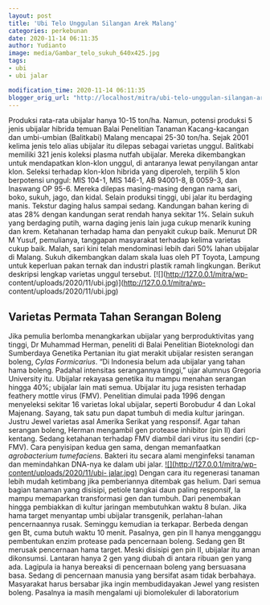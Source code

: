 ```yaml
---
layout: post
title: 'Ubi Telo Unggulan Silangan Arek Malang'
categories: perkebunan
date: 2020-11-14 06:11:35
author: Yudianto
image: media/Gambar_telo_sukuh_640x425.jpg
tags:
- ubi
- ubi jalar

modification_time: 2020-11-14 06:11:35
blogger_orig_url: "http://localhost/mitra/ubi-telo-unggulan-silangan-arek-malang.html"
---
```


Produksi rata-rata ubijalar hanya 10-15 ton/ha. Namun, potensi produksi 5
jenis ubijalar hibrida temuan Balai Penelitian Tanaman Kacang-kacangan dan
umbi-umbian (Balitkabi) Malang mencapai 25-30 ton/ha. Sejak 2001 kelima jenis
telo alias ubijalar itu dilepas sebagai varietas unggul. Balitkabi memiliki
321 jenis koleksi plasma nutfah ubijalar. Mereka dikembangkan untuk
mendapatkan klon-klon unggul, di antaranya lewat penyilangan antar klon.
Seleksi terhadap klon-klon hibrida yang diperoleh, terpilih 5 klon berpotensi
unggul: MIS 104-1, MIS 146-1, AB 94001-8, B 0059-3, dan Inaswang OP 95-6.
Mereka dilepas masing-masing dengan nama sari, boko, sukuh, jago, dan kidal.
Selain produksi tinggi, ubi jalar itu berdaging manis. Tekstur daging halus
sampai sedang. Kandungan bahan kering di atas 28% dengan kandungan serat
rendah hanya sekitar 1%. Selain sukuh yang berdaging putih, warna daging jenis
lain juga cukup menarik kuning dan krem. Ketahanan terhadap hama dan penyakit
cukup baik. Menurut DR M Yusuf, pemulianya, tanggapan masyarakat terhadap
kelima varietas cukup baik. Malah, sari kini telah mendominasi lebih dari 50%
lahan ubijalar di Malang. Sukuh dikembangkan dalam skala luas oleh PT Toyota,
Lampung untuk keperluan pakan ternak dan industri plastik ramah lingkungan.
Berikut deskripsi lengkap varietas unggul tersebut.
[![](http://127.0.0.1/mitra/wp-
content/uploads/2020/11/ubi.jpg)](http://127.0.0.1/mitra/wp-
content/uploads/2020/11/ubi.jpg)

## Varietas Permata Tahan Serangan Boleng

Jika pemulia berlomba menangkarkan ubijalar yang berproduktivitas yang tinggi,
Dr Muhammad Herman, peneliti di Balai Penelitian Bioteknologi dan Sumberdaya
Genetika Pertanian itu giat merakit ubijalar resisten serangan boleng, _Cylas
Formicarius_. “Di Indonesia belum ada ubijalar yang tahan hama boleng. Padahal
intensitas serangannya tinggi,” ujar alumnus Gregoria University itu. Ubijalar
rekayasa genetika itu mampu menahan serangan hingga 40%; ubijalar lain mati
semua. Ubijalar itu juga resisten terhadap feathery mottle virus (FMV).
Penelitian dimulai pada 1996 dengan menyeleksi sekitar 16 varietas lokal
ubijalar, seperti Borobudur 4 dan Lokal Majenang. Sayang, tak satu pun dapat
tumbuh di media kultur jaringan. Justru Jewel varietas asal Amerika Serikat
yang responsif. Agar tahan serangan boleng, Herman mengambil gen protease
inhibitor (pin II) dari kentang. Sedang ketahanan terhadap FMV diambil dari
virus itu sendiri (cp-FMV). Cara penyisipan kedua gen sama, dengan
memanfaatkan _agrobacterium tumefaciens_. Bakteri itu secara alami menginfeksi
tanaman dan memindahkan DNA-nya ke dalam ubi jalar.
[![](http://127.0.0.1/mitra/wp-content/uploads/2020/11/ubi-
jalar.jpg)](http://127.0.0.1/mitra/wp-content/uploads/2020/11/ubi-jalar.jpg)
Dengan cara itu regenerasi tanaman lebih mudah ketimbang jika pemberiannya
ditembak gas helium. Dari semua bagian tanaman yang disisipi, petiole tangkai
daun paling responsif, la mampu memaparkan transformasi gen dan tumbuh. Dari
penembakan hingga pembiakkan di kultur jaringan membutuhkan waktu 8 bulan.
Jika hama target menyantap umbi ubijalar transgenik, perlahan-lahan
pencernaannya rusak. Seminggu kemudian ia terkapar. Berbeda dengan gen Bt,
cuma butuh waktu 10 menit. Pasalnya, gen pin II hanya mengganggu pembentukan
enzim protease pada pencernaan boleng. Sedang gen Bt merusak pencernaan hama
target. Meski disisipi gen pin II, ubijalar itu aman dikonsumsi. Lantaran
hanya 2 gen yang diubah di antara ribuan gen yang ada. Lagipula ia hanya
bereaksi di pencernaan boleng yang bersuasana basa. Sedang di pencernaan
manusia yang bersifat asam tidak berbahaya. Masyarakat harus bersabar jika
ingin membudidayakan Jewel yang resisten boleng. Pasalnya ia masih mengalami
uji biomolekuler di laboratorium


